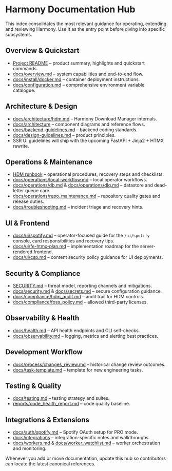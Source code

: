 # Harmony Documentation Hub

This index consolidates the most relevant guidance for operating, extending and
reviewing Harmony. Use it as the entry point before diving into specific
subsystems.

## Overview & Quickstart
- [Project README](../README.md) – product summary, highlights and quickstart commands.
- [docs/overview.md](overview.md) – system capabilities and end-to-end flow.
- [docs/install/docker.md](install/docker.md) – container deployment instructions.
- [docs/configuration.md](configuration.md) – comprehensive environment variable catalogue.

## Architecture & Design
- [docs/architecture/hdm.md](architecture/hdm.md) – Harmony Download Manager internals.
- [docs/architecture](architecture/) – component diagrams and reference flows.
- [docs/backend-guidelines.md](backend-guidelines.md) – backend coding standards.
- [docs/design-guidelines.md](design-guidelines.md) – product principles.
- SSR UI guidelines will ship with the upcoming FastAPI + Jinja2 + HTMX rewrite.

## Operations & Maintenance
- [HDM runbook](operations/runbooks/hdm.md) – operational procedures, recovery steps and checklists.
- [docs/operations/local-workflow.md](operations/local-workflow.md) – local operator workflows.
- [docs/operations/db.md](operations/db.md) & [docs/operations/dlq.md](operations/dlq.md) – datastore and dead-letter queue care.
- [docs/operations/repo_maintenance.md](operations/repo_maintenance.md) – repository quality gates and release duties.
- [docs/troubleshooting.md](troubleshooting.md) – incident triage and recovery hints.

## UI & Frontend
- [docs/ui/spotify.md](ui/spotify.md) – operator-focused guide for the `/ui/spotify` console, card responsibilities and recovery tips.
- [docs/ui/fe-htmx-plan.md](ui/fe-htmx-plan.md) – implementation roadmap for the server-rendered frontend.
- [docs/ui/csp.md](ui/csp.md) – content security policy guidance for UI deployments.

## Security & Compliance
- [SECURITY.md](../SECURITY.md) – threat model, reporting channels and mitigations.
- [docs/security.md](security.md) & [docs/secrets.md](secrets.md) – secure configuration guidance.
- [docs/compliance/hdm_audit.md](compliance/hdm_audit.md) – audit trail for HDM controls.
- [docs/compliance/foss_policy.md](compliance/foss_policy.md) – allowed third-party licenses.

## Observability & Health
- [docs/health.md](health.md) – API health endpoints and CLI self-checks.
- [docs/observability.md](observability.md) – logging, metrics and alerting best practices.

## Development Workflow
- [docs/process/changes_review.md](process/changes_review.md) – historical change review outcomes.
- [docs/task-template.md](task-template.md) – template for new engineering tasks.

## Testing & Quality
- [docs/testing.md](testing.md) – testing strategy and suites.
- [reports/code_health_report.md](../reports/code_health_report.md) – code quality baseline.

## Integrations & Extensions
- [docs/auth/spotify.md](auth/spotify.md) – Spotify OAuth setup for PRO mode.
- [docs/integrations](integrations/) – integration-specific notes and walkthroughs.
- [docs/workers.md](workers.md) & [docs/worker_watchlist.md](worker_watchlist.md) – worker orchestration and monitoring.

Whenever you add or move documentation, update this hub so contributors can
locate the latest canonical references.
